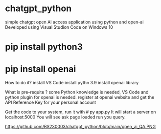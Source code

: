 # chatgpt_python

simple chatgpt open AI access application using python and open-ai
Developed using Visual Studion Code on Windows 10  

# pip install python3

# pip install openai

How to do it? 
    install VS Code
    install pythn 3.9
    install openai library
    
What is pre-requite ?
    some Python knowledge is needed, VS Code and python plugin for openai is needed.
    register at openai website and get the API Reference Key for your personal account

Get the code to your system, run it with # py app.py
It will start a server on localhost:5000
You will see ask page loaded
run you query. 

https://github.com/BS230003/chatgpt_python/blob/main/open_ai_QA.PNG

